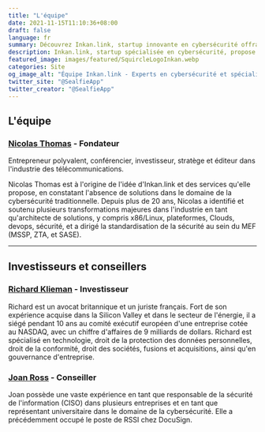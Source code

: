 ```yaml
---
title: "L'équipe"
date: 2021-11-15T11:10:36+08:00
draft: false
language: fr
summary: Découvrez Inkan.link, startup innovante en cybersécurité offrant des services de certification numérique. Équipe d'experts et succès garanti!
description: Inkan.link, startup spécialisée en cybersécurité, propose des services de certification numérique grâce à des attestations chaînées. Découvrez notre équipe d'experts et les solutions innovantes offertes pour protéger vos données et renforcer la confiance en ligne.
featured_image: images/featured/SquircleLogoInkan.webp
categories: Site
og_image_alt: "Équipe Inkan.link - Experts en cybersécurité et spécialistes de l'innovation blockchain"
twitter_site: "@SealfieApp"
twitter_creator: "@SealfieApp"
---
```


## L'équipe

### [Nicolas Thomas](https://www.linkedin.com/in/nicolasthomasfr/) - Fondateur

Entrepreneur polyvalent, conférencier, investisseur, stratège et éditeur dans l'industrie des télécommunications.

Nicolas Thomas est à l'origine de l'idée d'Inkan.link et des services qu'elle propose, en constatant l'absence de solutions dans le domaine de la cybersécurité traditionnelle. Depuis plus de 20 ans, Nicolas a identifié et soutenu plusieurs transformations majeures dans l'industrie en tant qu'architecte de solutions, y compris x86/Linux, plateformes, Clouds, devops, sécurité, et a dirigé la standardisation de la sécurité au sein du MEF (MSSP, ZTA, et SASE).

***

## Investisseurs et conseillers

### [Richard Klieman](https://fr.linkedin.com/in/richard-klieman-8006b89/fr) - Investisseur

Richard est un avocat britannique et un juriste français. Fort de son expérience acquise dans la Silicon Valley et dans le secteur de l'énergie, il a siégé pendant 10 ans au comité exécutif européen d'une entreprise cotée au NASDAQ, avec un chiffre d'affaires de 9 milliards de dollars. Richard est spécialisé en technologie, droit de la protection des données personnelles, droit de la conformité, droit des sociétés, fusions et acquisitions, ainsi qu'en gouvernance d'entreprise.

### [Joan Ross](https://www.linkedin.com/in/joanross/)  - Conseiller

Joan possède une vaste expérience en tant que responsable de la sécurité de l'information (CISO) dans plusieurs entreprises et en tant que représentant universitaire dans le domaine de la cybersécurité. Elle a précédemment occupé le poste de RSSI chez DocuSign.
